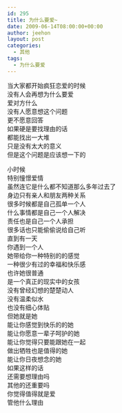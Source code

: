 ```yaml
---
id: 295
title: 为什么要爱~
date: 2009-06-14T08:00:00+00:00
author: jeehon
layout: post
categories:
  - 其他
tags:
  - 为什么要爱
---
```

当大家都开始疯狂恋爱的时候  
没有人会再想为什么要爱  
爱对方什么  
没有人愿意想这个问题  
更不愿意回答  
如果硬是要找理由的话  
都能找出一大堆  
只是没有太大的意义  
但是这个问题是应该想一下的

小时候  
特别憧憬爱情  
虽然连它是什么都不知道那么多年过去了  
身边只有亲人和朋友两种关系  
很多时候都是自己孤单一个人  
什么事情都是自己一个人解决  
责任也是自己一个人承担  
很多话也只能偷偷说给自己听  
直到有一天  
你遇到一个人  
她带给你一种特别的的感觉  
一种很少有过的幸福和快乐感  
也许她很普通  
是一个真正的现实中的女孩  
没有曾经幻想的楚楚动人  
没有温柔似水  
也没有细心体贴  
但她就是她  
能让你感觉到快乐的的她  
能让你愿意一辈子呵护的她  
能让你觉得只要能跟她在一起  
做出牺牲也是值得的她  
能让你日夜想念的她  
如果这样的话  
还需要想理由吗  
其他的还重要吗  
你觉得值得就是爱  
管他什么理由